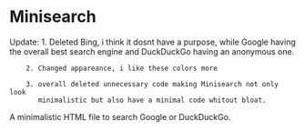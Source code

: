 # Minisearch

Update:
        1. Deleted Bing, i think it dosnt have a purpose, while Google having the                  overall best search engine and DuckDuckGo having an anonymous one.

        2. Changed appareance, i like these colors more
            
        3. overall deleted unnecessary code making Minisearch not only look       
           minimalistic but also have a minimal code whitout bloat.
            
A minimalistic HTML file to search Google or DuckDuckGo.
